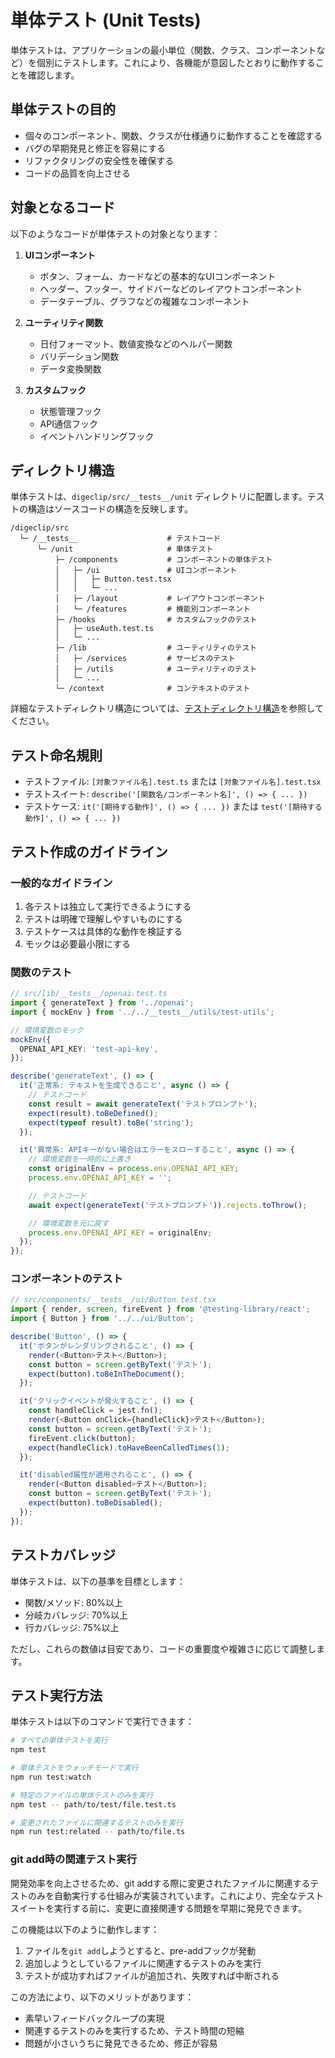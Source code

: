 # 単体テスト (Unit Tests)

単体テストは、アプリケーションの最小単位（関数、クラス、コンポーネントなど）を個別にテストします。これにより、各機能が意図したとおりに動作することを確認します。

## 単体テストの目的

- 個々のコンポーネント、関数、クラスが仕様通りに動作することを確認する
- バグの早期発見と修正を容易にする
- リファクタリングの安全性を確保する
- コードの品質を向上させる

## 対象となるコード

以下のようなコードが単体テストの対象となります：

1. **UIコンポーネント**
   - ボタン、フォーム、カードなどの基本的なUIコンポーネント
   - ヘッダー、フッター、サイドバーなどのレイアウトコンポーネント
   - データテーブル、グラフなどの複雑なコンポーネント

2. **ユーティリティ関数**
   - 日付フォーマット、数値変換などのヘルパー関数
   - バリデーション関数
   - データ変換関数

3. **カスタムフック**
   - 状態管理フック
   - API通信フック
   - イベントハンドリングフック

## ディレクトリ構造

単体テストは、`digeclip/src/__tests__/unit` ディレクトリに配置します。テストの構造はソースコードの構造を反映します。

```
/digeclip/src
  └─ /__tests__                    # テストコード
      └─ /unit                     # 単体テスト
          ├─ /components           # コンポーネントの単体テスト
          │   ├─ /ui               # UIコンポーネント
          │   │   ├─ Button.test.tsx
          │   │   └─ ...
          │   ├─ /layout           # レイアウトコンポーネント
          │   └─ /features         # 機能別コンポーネント
          ├─ /hooks                # カスタムフックのテスト
          │   ├─ useAuth.test.ts
          │   └─ ...
          ├─ /lib                  # ユーティリティのテスト
          │   ├─ /services         # サービスのテスト
          │   ├─ /utils            # ユーティリティのテスト
          │   └─ ...
          └─ /context              # コンテキストのテスト
```

詳細なテストディレクトリ構造については、[テストディレクトリ構造](../2_test_structure.md)を参照してください。

## テスト命名規則

- テストファイル: `[対象ファイル名].test.ts` または `[対象ファイル名].test.tsx`
- テストスイート: `describe('[関数名/コンポーネント名]', () => { ... })`
- テストケース: `it('[期待する動作]', () => { ... })` または `test('[期待する動作]', () => { ... })`

## テスト作成のガイドライン

### 一般的なガイドライン

1. 各テストは独立して実行できるようにする
2. テストは明確で理解しやすいものにする
3. テストケースは具体的な動作を検証する
4. モックは必要最小限にする

### 関数のテスト

```typescript
// src/lib/__tests__/openai.test.ts
import { generateText } from '../openai';
import { mockEnv } from '../../__tests__/utils/test-utils';

// 環境変数のモック
mockEnv({
  OPENAI_API_KEY: 'test-api-key',
});

describe('generateText', () => {
  it('正常系: テキストを生成できること', async () => {
    // テストコード
    const result = await generateText('テストプロンプト');
    expect(result).toBeDefined();
    expect(typeof result).toBe('string');
  });

  it('異常系: APIキーがない場合はエラーをスローすること', async () => {
    // 環境変数を一時的に上書き
    const originalEnv = process.env.OPENAI_API_KEY;
    process.env.OPENAI_API_KEY = '';

    // テストコード
    await expect(generateText('テストプロンプト')).rejects.toThrow();

    // 環境変数を元に戻す
    process.env.OPENAI_API_KEY = originalEnv;
  });
});
```

### コンポーネントのテスト

```typescript
// src/components/__tests__/ui/Button.test.tsx
import { render, screen, fireEvent } from '@testing-library/react';
import { Button } from '../../ui/Button';

describe('Button', () => {
  it('ボタンがレンダリングされること', () => {
    render(<Button>テスト</Button>);
    const button = screen.getByText('テスト');
    expect(button).toBeInTheDocument();
  });

  it('クリックイベントが発火すること', () => {
    const handleClick = jest.fn();
    render(<Button onClick={handleClick}>テスト</Button>);
    const button = screen.getByText('テスト');
    fireEvent.click(button);
    expect(handleClick).toHaveBeenCalledTimes(1);
  });

  it('disabled属性が適用されること', () => {
    render(<Button disabled>テスト</Button>);
    const button = screen.getByText('テスト');
    expect(button).toBeDisabled();
  });
});
```

## テストカバレッジ

単体テストは、以下の基準を目標とします：

- 関数/メソッド: 80%以上
- 分岐カバレッジ: 70%以上
- 行カバレッジ: 75%以上

ただし、これらの数値は目安であり、コードの重要度や複雑さに応じて調整します。

## テスト実行方法

単体テストは以下のコマンドで実行できます：

```bash
# すべての単体テストを実行
npm test

# 単体テストをウォッチモードで実行
npm run test:watch

# 特定のファイルの単体テストのみを実行
npm test -- path/to/test/file.test.ts

# 変更されたファイルに関連するテストのみを実行
npm run test:related -- path/to/file.ts
```

### git add時の関連テスト実行

開発効率を向上させるため、git addする際に変更されたファイルに関連するテストのみを自動実行する仕組みが実装されています。これにより、完全なテストスイートを実行する前に、変更に直接関連する問題を早期に発見できます。

この機能は以下のように動作します：

1. ファイルを`git add`しようとすると、pre-addフックが発動
2. 追加しようとしているファイルに関連するテストのみを実行
3. テストが成功すればファイルが追加され、失敗すれば中断される

この方法により、以下のメリットがあります：
- 素早いフィードバックループの実現
- 関連するテストのみを実行するため、テスト時間の短縮
- 問題が小さいうちに発見できるため、修正が容易
